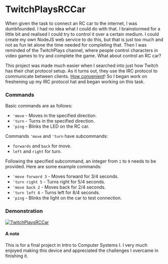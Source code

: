 # TwitchPlaysRCCar
When given the task to connect an RC car to the internet, I was dumbfounded. I had no idea what I could do with that. I brainstormed for a little bit and realised I could try to control it over a certain medium. I could create my own NodeJS web service to do this, but that is just too much and not as fun let alone the time needed for completing that. Then I was reminded of the TwitchPlays channel, where people control characters in video games to try and complete the game. What about control an RC car?

This project was made much easier when I searched into just how Twitch has their chat protocol setup. As it turns out, they use the IRC protocol to communicate between clients. [How convenient](https://github.com/Nickster258/Lakshmi)! So I began work on freshening up my IRC protocol hat and began working on this task.

### Commands
Basic commands are as follows:
* `'move` - Moves in the specified direction.
* `'turn` - Turns in the specified direction.
* `'ping` - Blinks the LED on the RC car.

Commands `'move` and `'turn` have subcommands:
* `forwards` and `back` for move.
* `left` and `right` for turn.

Following the specified subcommand, an integer from `1` to `9` needs to be provided. Here are some example commands:
* `'move forward 3` - Moves forward for 3/4 seconds.
* `'turn right 5`   - Turns right for 5/4 seconds.
* `'move back 2`    - Moves back for 2/4 seconds.
* `'turn left 8`    - Turns left for 8/4 seconds.
* `'ping`           - Blinks the light on the car to test connection.

### Demonstration
[![TwitchPlaysRCCar](https://img.youtube.com/vi/-bFvqEjGWtY/0.jpg)](https://www.youtube.com/watch?v=-bFvqEjGWtY)

#### A note
This is for a final project in Intro to Computer Systems I. I very much enjoyed making this device and appreciated the challenges I overcame in finishing it.
